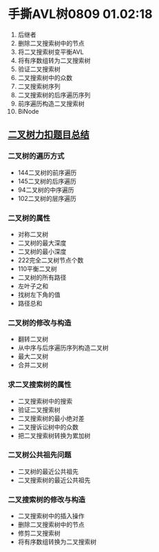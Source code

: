 # 手撕AVL树0809 01.02:18

1. 后继者
2. 删除二叉搜索树中的节点
3. 将二叉搜索树变平衡AVL
4. 将有序数组转为二叉搜索树
5. 验证二叉搜索树
6. 二叉搜索树中的众数
7. 二叉搜索树序列
8. 二叉搜索树的后序遍历序列
9. 前序遍历构造二叉搜索树
10. BiNode

## [二叉树力扣题目总结](https://leetcode-cn.com/problems/delete-node-in-a-bst/solution/dai-ma-sui-xiang-lu-dai-ni-xue-tou-er-ch-tpqu/)

### 二叉树的遍历方式

- 144二叉树的前序遍历
- 145二叉树的后序遍历
- 94二叉树的中序遍历
- 102二叉树的层序遍历

### 二叉树的属性

- 对称二叉树
- 二叉树的最大深度
- 二叉树的最小深度
- 222完全二叉树节点个数
- 110平衡二叉树
- 二叉树的所有路径
- 左叶子之和
- 找树左下角的值
- 路径总和

### 二叉树的修改与构造

- 翻转二叉树
- 从中序与后序遍历序列构造二叉树
- 最大二叉树
- 合并二叉树

### 求二叉搜索树的属性

- 二叉搜索树中的搜索
- 验证二叉搜索树
- 二叉搜索树的最小绝对差
- 二叉搜诉讼树中的众数
- 把二叉搜索树转换为累加树

### 二叉树公共祖先问题

- 二叉树的最近公共祖先
- 二叉搜索树的最近公共祖先

### 二叉搜索树的修改与构造

- 二叉搜索树中的插入操作
- 删除二叉搜索树中的节点
- 修剪二叉搜索树
- 将有序数组转换为二叉搜索树
